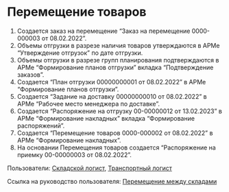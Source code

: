 #  Перемещение товаров

1. Создается заказ на перемещение “Заказ на перемещение 0000-000003 от 08.02.2022”.
2. Объемы отгрузки в разрезе наличия товаров утверждаются в АРМе “Утверждение отгрузок” по дате отгрузки.
3. Объемы отгрузки в разрезе групп планирования подтверждаются в АРМе “Формирование планов отгрузки” вкладка “Подтверждение заказов”.
4. Создается “План отгрузки 00000000001 от 08.02.2022” в АРМе “Формирование планов отгрузки”.
5. Создается “Задание на доставку 00000000010 от 08.02.2022” в АРМе “Рабочее место менеджера по доставке”.
6. Создается “Распоряжение на отгрузку 00-00000012 от 13.02.2023” в АРМе “Формирование накладных” вкладка “Формирование распоряжений”.
7. Создается “Перемещение товаров 0000-000002 от 08.02.2022” в АРМе “Формирование накладных”.
8. На основании Перемещения товаров создается “Распоряжение на приемку 00-00000003 от 08.02.2022”.

Пользователи: [Складской логист](../Users/WarehouseLogistician.md), [Транспортный логист](../Users/TransportLogistician.md)

Ссылка на руководство пользователя: <a href="https://konstanta-it.github.io/erp4food/Warehouse/SimpleWarehouse/Peremeshenie/PeremeshenieMegduSkladamiNaTCD/" target="_blank"> Перемещение между складами </a>